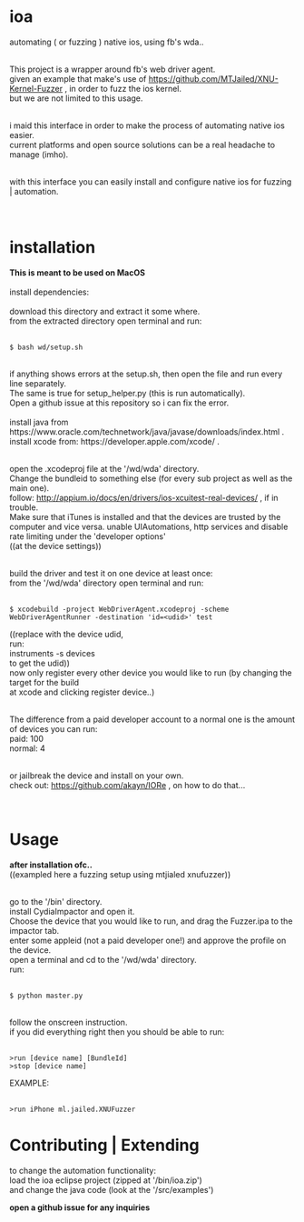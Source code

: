# ioa
automating ( or fuzzing ) native ios, using fb's wda..<br><br>

This project is a wrapper around fb's web driver agent.<br>
given an example that make's use of https://github.com/MTJailed/XNU-Kernel-Fuzzer , in order to fuzz the ios kernel.<br>
but we are not limited to this usage.<br><br>

i maid this interface in order to make the process of automating native ios easier.<br>
current platforms and open source solutions can be a real headache to manage (imho).<br><br>

with this interface you can easily install and configure native ios for fuzzing | automation.<br><br><br>

# installation
**This is meant to be used on MacOS**
<br><br>
install dependencies:<br><br>
download this directory and extract it some where.<br>
from the extracted directory open terminal and run:<br><br>

	$ bash wd/setup.sh

<br> 
if anything shows errors at the setup.sh, then open the file and run every line separately.<br>
The same is true for setup_helper.py (this is run automatically).<br>
Open a github issue at this repository so i can fix the error.
<br><br>
install java from https://www.oracle.com/technetwork/java/javase/downloads/index.html . <br>
install xcode from: https://developer.apple.com/xcode/ . <br><br>

open the .xcodeproj file at the '/wd/wda' directory.<br>
Change the bundleid to something else (for every sub project as well as the main one).<br>
follow: http://appium.io/docs/en/drivers/ios-xcuitest-real-devices/ , if in trouble.<br>
Make sure that iTunes is installed and that the devices are trusted by the computer and vice versa.
unable UIAutomations, http services and disable rate limiting under the 'developer options'<br>
((at the device settings))<br><br>

build the driver and test it on one device at least once:<br>
from the '/wd/wda' directory open terminal and run:<br><br>

	$ xcodebuild -project WebDriverAgent.xcodeproj -scheme WebDriverAgentRunner -destination 'id=<udid>' test

((replace <udid> with the device udid,<br>
run:<br>
instruments -s devices<br>
to get the udid))<br>
now only register every other device you would like to run (by changing the target for the build<br>
at xcode and clicking register device..)<br><br>
	
The difference from a paid developer account to a normal one is the amount of devices you can run:<br>
paid: 100<br>
normal: 4<br><br>

or jailbreak the device and install on your own.<br>
check out: https://github.com/akayn/IORe , on how to do that...<br>

<br>

# Usage
**after installation ofc..**<br>
((exampled here a fuzzing setup using mtjialed xnufuzzer))<br><br>

go to the '/bin' directory.<br>
install CydiaImpactor and open it.<br>
Choose the device that you would like to run, and drag the Fuzzer.ipa to the impactor tab.<br>
enter some appleid (not a paid developer one!) and approve the profile on the device.<br>
open a terminal and cd to the '/wd/wda' directory.<br>
run:<br><br>

	$ python master.py
	
<br>
follow the onscreen instruction.<br>
if you did everything right then you should be able to run:<br><br>

	>run [device name] [BundleId]
	>stop [device name]
	
EXAMPLE:<br><br>

	>run iPhone ml.jailed.XNUFuzzer
	
# Contributing | Extending

to change the automation functionality:<br>
load the ioa eclipse project (zipped at '/bin/ioa.zip')<br>
and change the java code (look at the '/src/examples')<br>

**open a github issue for any inquiries**
